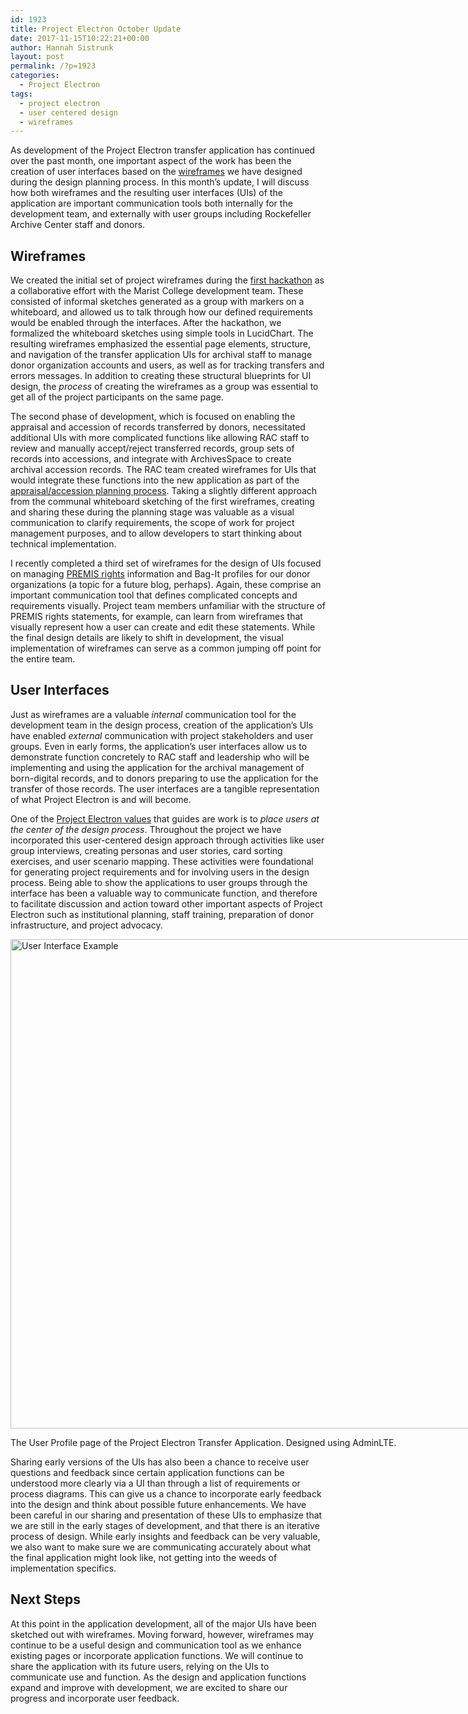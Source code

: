 ```yaml
---
id: 1923
title: Project Electron October Update
date: 2017-11-15T10:22:21+00:00
author: Hannah Sistrunk
layout: post
permalink: /?p=1923
categories:
  - Project Electron
tags:
  - project electron
  - user centered design
  - wireframes
---
```

<span style="font-weight: 400;">As development of the Project Electron transfer application has continued over the past month, one important aspect of the work has been the creation of user interfaces based on the </span>[<span style="font-weight: 400;">wireframes</span>](https://www.uxpin.com/studio/ui-design/what-is-a-wireframe-designing-your-ux-backbone/) <span style="font-weight: 400;">we have designed during the design planning process. In this month’s update, I will discuss how both wireframes and the resulting user interfaces (UIs) of the application are important communication tools both internally for the development team, and externally with user groups including Rockefeller Archive Center staff and donors.</span><!--more-->

## **Wireframes**

<span style="font-weight: 400;">We created the initial set of project wireframes during the </span>[<span style="font-weight: 400;">first hackathon</span>](http://blog.rockarch.org/?p=1815) <span style="font-weight: 400;">as a collaborative effort with the Marist College development team. These consisted of informal sketches generated as a group with markers on a whiteboard, and allowed us to talk through how our defined requirements would be enabled through the interfaces. After the hackathon, we formalized the whiteboard sketches using simple tools in LucidChart. The resulting wireframes emphasized the essential page elements, structure, and navigation of the transfer application UIs for archival staff to manage donor organization accounts and users, as well as for tracking transfers and errors messages. In addition to creating these structural blueprints for UI design, the </span>_<span style="font-weight: 400;">process</span>_ <span style="font-weight: 400;">of creating the wireframes as a group was essential to get all of the project participants on the same page.</span>

<span style="font-weight: 400;">The second phase of development, which is focused on enabling the appraisal and accession of records transferred by donors, necessitated additional UIs with more complicated functions like allowing RAC staff to review and manually accept/reject transferred records, group sets of records into accessions, and integrate with ArchivesSpace to create archival accession records. The RAC team created wireframes for UIs that would integrate these functions into the new application as part of the </span>[<span style="font-weight: 400;">appraisal/accession planning process</span>](http://blog.rockarch.org/?p=1859)<span style="font-weight: 400;">. Taking a slightly different approach from the communal whiteboard sketching of the first wireframes, creating and sharing these during the planning stage was valuable as a visual communication to clarify requirements, the scope of work for project management purposes, and to allow developers to start thinking about technical implementation. </span>

<span style="font-weight: 400;">I recently completed a third set of wireframes for the design of UIs focused on managing </span>[<span style="font-weight: 400;">PREMIS rights</span>](https://www.loc.gov/standards/premis/) <span style="font-weight: 400;">information and Bag-It profiles for our donor organizations (a topic for a future blog, perhaps). Again, these comprise an important communication tool that defines complicated concepts and requirements visually. Project team members unfamiliar with the structure of PREMIS rights statements, for example, can learn from wireframes that visually represent how a user can create and edit these statements. While the final design details are likely to shift in development, the visual implementation of wireframes can serve as a common jumping off point for the entire team.</span>

## **User Interfaces**

<span style="font-weight: 400;">Just as wireframes are a valuable </span>_<span style="font-weight: 400;">internal </span>_<span style="font-weight: 400;">communication tool for the development team in the design process, creation of the application’s UIs have enabled </span>_<span style="font-weight: 400;">external</span>_ <span style="font-weight: 400;">communication with project stakeholders and user groups. Even in early forms, the application’s user interfaces allow us to demonstrate function concretely to RAC staff and leadership who will be implementing and using the application for the archival management of born-digital records, and to donors preparing to use the application for the transfer of those records. The user interfaces are a tangible representation of what Project Electron is and will become. </span>

<span style="font-weight: 400;">One of the </span>[<span style="font-weight: 400;">Project Electron values</span>](http://projectelectron.rockarch.org/) <span style="font-weight: 400;">that guides are work is to </span>_<span style="font-weight: 400;">place users at the center of the design process</span>_<span style="font-weight: 400;">. Throughout the project we have incorporated this user-centered design approach through activities like user group interviews, creating personas and user stories, card sorting exercises, and user scenario mapping. These activities were foundational for generating project requirements and for involving users in the design process. Being able to show the applications to user groups through the interface has been a valuable way to communicate function, and therefore to facilitate discussion and action toward other important aspects of Project Electron such as institutional planning, staff training, preparation of donor infrastructure, and project advocacy. </span>

<div id="attachment_1924" style="width: 1205px" class="wp-caption alignnone">
  <a href="http://blog.rockarch.org/wp-content/uploads/2017/11/UIexample1.png"><img class="size-full wp-image-1924" src="http://blog.rockarch.org/wp-content/uploads/2017/11/UIexample1.png" alt="User Interface Example" width="1195" height="783" srcset="http://blog.rockarch.org/wp-content/uploads/2017/11/UIexample1.png 1195w, http://blog.rockarch.org/wp-content/uploads/2017/11/UIexample1-300x197.png 300w, http://blog.rockarch.org/wp-content/uploads/2017/11/UIexample1-768x503.png 768w, http://blog.rockarch.org/wp-content/uploads/2017/11/UIexample1-1024x671.png 1024w, http://blog.rockarch.org/wp-content/uploads/2017/11/UIexample1-458x300.png 458w" sizes="(max-width: 1195px) 100vw, 1195px" /></a>

  <p class="wp-caption-text">
    The User Profile page of the Project Electron Transfer Application. Designed using AdminLTE.
  </p>
</div>

<span style="font-weight: 400;">Sharing early versions of the UIs has also been a chance to receive user questions and feedback since certain application functions can be understood more clearly via a UI than through a list of requirements or process diagrams. This can give us a chance to incorporate early feedback into the design and think about possible future enhancements. We have been careful in our sharing and presentation of these UIs to emphasize that we are still in the early stages of development, and that there is an iterative process of design. While early insights and feedback can be very valuable, we also want to make sure we are communicating accurately about what the final application might look like, not getting into the weeds of implementation specifics.</span>

## **Next Steps**

<span style="font-weight: 400;">At this point in the application development, all of the major UIs have been sketched out with wireframes. Moving forward, however, wireframes may continue to be a useful design and communication tool as we enhance existing pages or incorporate application functions. We will continue to share the application with its future users, relying on the UIs to communicate use and function. As the design and application functions expand and improve with development, we are excited to share our progress and incorporate user feedback.</span>
